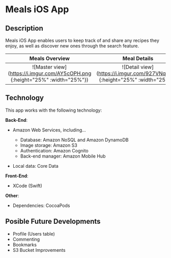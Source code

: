# Meals iOS App #

## Description ##

Meals iOS App enables users to keep track of and share any recipes they enjoy, as well as discover new ones through the search feature. 


 Meals Overview  |   Meal Details  |   Meals Search   |   Meal Search Details 
 :--------------:|:---------------:|:----------------:|:-----------------------:
![Master view](https://i.imgur.com/AY5cOPH.png {:height="25%" :width="25%"}) | ![Detail view](https://i.imgur.com/927VNqd.png {:height="25%" :width="25%"}) | ![Search view](https://i.imgur.com/C0ShkTE.png{:height="25%" :width="25%"}) | ![Detail search view](https://i.imgur.com/I2GTK3M.png{:height="25%" :width="25%"})

## Technology ##

This app works with the following technology:

**Back-End**:

+ Amazon Web Services, including...  
  + Database: Amazon NoSQL and Amazon DynamoDB  
  + Image storage: Amazon S3  
  + Authentication: Amazon Cognito  
  + Back-end manager: Amazon Mobile Hub

+ Local data: Core Data

**Front-End**: 

+ XCode (Swift)  

**Other**:

+ Dependencies: CocoaPods  

## Posible Future Developments ##

+ Profile (Users table)
+ Commenting
+ Bookmarks
+ S3 Bucket Improvements
